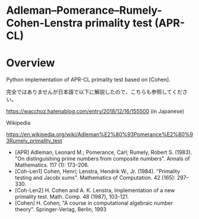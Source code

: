 # Adleman–Pomerance–Rumely-Cohen-Lenstra primality test (APR-CL)

# Overview

Python implementation of APR-CL primality test based on [Cohen].



完全ではありませんが日本語で以下に解説したので、こちらも参照してください。

https://wacchoz.hatenablog.com/entry/2018/12/16/155500 (in Japanese)



Wikipedia

https://en.wikipedia.org/wiki/Adleman%E2%80%93Pomerance%E2%80%93Rumely_primality_test







- [APR] Adleman, Leonard M.; Pomerance, Carl; Rumely, Robert S. (1983). "On distinguishing prime numbers from composite numbers". Annals of Mathematics. 117 (1): 173–206.
- [Coh-Len1] Cohen, Henri; Lenstra, Hendrik W., Jr. (1984). "Primality testing and Jacobi sums". Mathematics of Computation. 42 (165): 297–330.
- [Coh-Len2] H. Cohen and A. K. Lenstra, Implementation of a new primality test. Math. Comp. 48 (1987), 103-121.
- [Cohen] H. Cohen, "A course in computational algebraic number theory". Springer-Verlag, Berlin, 1993